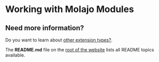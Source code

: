 # Working with Molajo Modules #


## Need more information? ##

Do you want to learn about [other extension types?](https://github.com/Molajo/Molajo/blob/core/extensions/README.md).

The **README.md** file on the [root of the website](https://github.com/Molajo/Molajo/blob/core/README.md) lists all README topics available.